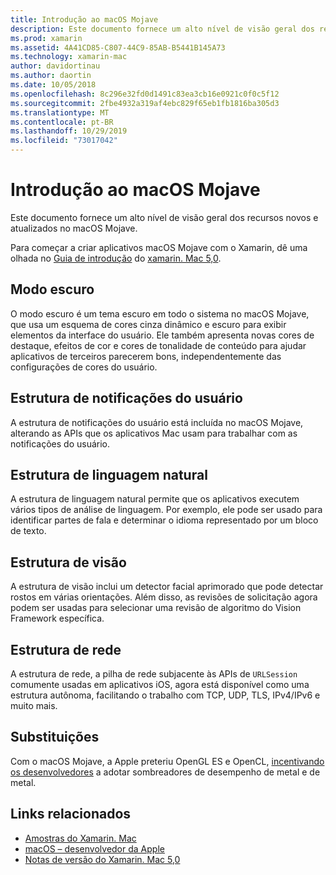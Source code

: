 ```yaml
---
title: Introdução ao macOS Mojave
description: Este documento fornece um alto nível de visão geral dos recursos novos e atualizados no macOS Mojave.
ms.prod: xamarin
ms.assetid: 4A41CD85-C807-44C9-85AB-B5441B145A73
ms.technology: xamarin-mac
author: davidortinau
ms.author: daortin
ms.date: 10/05/2018
ms.openlocfilehash: 8c296e32fd0d1491c83ea3cb16e0921c0f0c5f12
ms.sourcegitcommit: 2fbe4932a319af4ebc829f65eb1fb1816ba305d3
ms.translationtype: MT
ms.contentlocale: pt-BR
ms.lasthandoff: 10/29/2019
ms.locfileid: "73017042"
---
```

# <a name="introduction-to-macos-mojave"></a>Introdução ao macOS Mojave

Este documento fornece um alto nível de visão geral dos recursos novos e atualizados no macOS Mojave.

Para começar a criar aplicativos macOS Mojave com o Xamarin, dê uma olhada no [Guia de introdução](~/mac/platform/introduction-to-macos-mojave/get-started.md) do [xamarin. Mac 5,0](https://github.com/xamarin/release-notes-archive/blob/master/release-notes/mac/xamarin.mac_5/xamarin.mac_5.0.md).

## <a name="dark-mode"></a>Modo escuro

O modo escuro é um tema escuro em todo o sistema no macOS Mojave, que usa um esquema de cores cinza dinâmico e escuro para exibir elementos da interface do usuário. Ele também apresenta novas cores de destaque, efeitos de cor e cores de tonalidade de conteúdo para ajudar aplicativos de terceiros parecerem bons, independentemente das configurações de cores do usuário.

## <a name="user-notifications-framework"></a>Estrutura de notificações do usuário

A estrutura de notificações do usuário está incluída no macOS Mojave, alterando as APIs que os aplicativos Mac usam para trabalhar com as notificações do usuário.

## <a name="natural-language-framework"></a>Estrutura de linguagem natural

A estrutura de linguagem natural permite que os aplicativos executem vários tipos de análise de linguagem. Por exemplo, ele pode ser usado para identificar partes de fala e determinar o idioma representado por um bloco de texto.

## <a name="vision-framework"></a>Estrutura de visão

A estrutura de visão inclui um detector facial aprimorado que pode detectar rostos em várias orientações. Além disso, as revisões de solicitação agora podem ser usadas para selecionar uma revisão de algoritmo do Vision Framework específica.

## <a name="network-framework"></a>Estrutura de rede

A estrutura de rede, a pilha de rede subjacente às APIs de `URLSession` comumente usadas em aplicativos iOS, agora está disponível como uma estrutura autônoma, facilitando o trabalho com TCP, UDP, TLS, IPv4/IPv6 e muito mais.

## <a name="deprecations"></a>Substituições

Com o macOS Mojave, a Apple preteriu OpenGL ES e OpenCL, [incentivando os desenvolvedores](https://developer.apple.com/macos/whats-new/) a adotar sombreadores de desempenho de metal e de metal.

## <a name="related-links"></a>Links relacionados

- [Amostras do Xamarin. Mac](https://docs.microsoft.com/samples/browse/?products=xamarin&term=Xamarin.Mac)
- [macOS – desenvolvedor da Apple](https://developer.apple.com/macos/)
- [Notas de versão do Xamarin. Mac 5,0](https://docs.microsoft.com/xamarin/mac/release-notes/5/5.0/)
